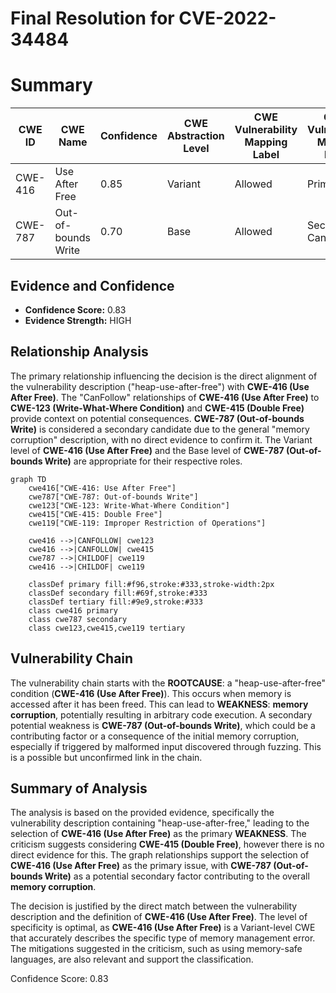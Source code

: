 # Final Resolution for CVE-2022-34484

# Summary
| CWE ID | CWE Name | Confidence | CWE Abstraction Level | CWE Vulnerability Mapping Label | CWE-Vulnerability Mapping Notes |
|---|---|---|---|---|---|
| CWE-416 | Use After Free | 0.85 | Variant | Allowed | Primary CWE |
| CWE-787 | Out-of-bounds Write | 0.70 | Base | Allowed | Secondary Candidate |

## Evidence and Confidence

*   **Confidence Score:** 0.83
*   **Evidence Strength:** HIGH

## Relationship Analysis
The primary relationship influencing the decision is the direct alignment of the vulnerability description ("heap-use-after-free") with **CWE-416 (Use After Free)**. The "CanFollow" relationships of **CWE-416 (Use After Free)** to **CWE-123 (Write-What-Where Condition)** and **CWE-415 (Double Free)** provide context on potential consequences. **CWE-787 (Out-of-bounds Write)** is considered a secondary candidate due to the general "memory corruption" description, with no direct evidence to confirm it. The Variant level of **CWE-416 (Use After Free)** and the Base level of **CWE-787 (Out-of-bounds Write)** are appropriate for their respective roles.

```mermaid
graph TD
    cwe416["CWE-416: Use After Free"]
    cwe787["CWE-787: Out-of-bounds Write"]
    cwe123["CWE-123: Write-What-Where Condition"]
    cwe415["CWE-415: Double Free"]
    cwe119["CWE-119: Improper Restriction of Operations"]
    
    cwe416 -->|CANFOLLOW| cwe123
    cwe416 -->|CANFOLLOW| cwe415
    cwe787 -->|CHILDOF| cwe119
    cwe416 -->|CHILDOF| cwe119
    
    classDef primary fill:#f96,stroke:#333,stroke-width:2px
    classDef secondary fill:#69f,stroke:#333
    classDef tertiary fill:#9e9,stroke:#333
    class cwe416 primary
    class cwe787 secondary
    class cwe123,cwe415,cwe119 tertiary
```

## Vulnerability Chain
The vulnerability chain starts with the **ROOTCAUSE**: a "heap-use-after-free" condition (**CWE-416 (Use After Free)**). This occurs when memory is accessed after it has been freed. This can lead to **WEAKNESS**: **memory corruption**, potentially resulting in arbitrary code execution. A secondary potential weakness is **CWE-787 (Out-of-bounds Write)**, which could be a contributing factor or a consequence of the initial memory corruption, especially if triggered by malformed input discovered through fuzzing. This is a possible but unconfirmed link in the chain.

## Summary of Analysis
The analysis is based on the provided evidence, specifically the vulnerability description containing "heap-use-after-free," leading to the selection of **CWE-416 (Use After Free)** as the primary **WEAKNESS**. The criticism suggests considering **CWE-415 (Double Free)**, however there is no direct evidence for this. The graph relationships support the selection of **CWE-416 (Use After Free)** as the primary issue, with **CWE-787 (Out-of-bounds Write)** as a potential secondary factor contributing to the overall **memory corruption**.

The decision is justified by the direct match between the vulnerability description and the definition of **CWE-416 (Use After Free)**. The level of specificity is optimal, as **CWE-416 (Use After Free)** is a Variant-level CWE that accurately describes the specific type of memory management error. The mitigations suggested in the criticism, such as using memory-safe languages, are also relevant and support the classification.

Confidence Score: 0.83
